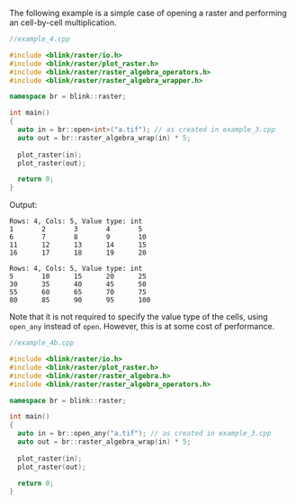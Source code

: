 The following example is a simple case of opening a raster and performing an cell-by-cell multiplication.

```cpp
//example_4.cpp

#include <blink/raster/io.h>
#include <blink/raster/plot_raster.h>
#include <blink/raster/raster_algebra_operators.h>
#include <blink/raster/raster_algebra_wrapper.h>

namespace br = blink::raster;

int main()
{
  auto in = br::open<int>("a.tif"); // as created in example_3.cpp
  auto out = br::raster_algebra_wrap(in) * 5;
 
  plot_raster(in);
  plot_raster(out);

  return 0;
}
```
Output: 
```
Rows: 4, Cols: 5, Value type: int
1       2       3       4       5
6       7       8       9       10
11      12      13      14      15
16      17      18      19      20

Rows: 4, Cols: 5, Value type: int
5       10      15      20      25
30      35      40      45      50
55      60      65      70      75
80      85      90      95      100
```
Note that it is not required to specify the value type of the cells, using `open_any` instead of `open`. However, this is at some cost of performance.

```cpp
//example_4b.cpp

#include <blink/raster/io.h>
#include <blink/raster/plot_raster.h>
#include <blink/raster/raster_algebra.h>
#include <blink/raster/raster_algebra_operators.h>

namespace br = blink::raster;

int main()
{
  auto in = br::open_any("a.tif"); // as created in example_3.cpp
  auto out = br::raster_algebra_wrap(in) * 5;
 
  plot_raster(in);
  plot_raster(out);

  return 0;
}
```
